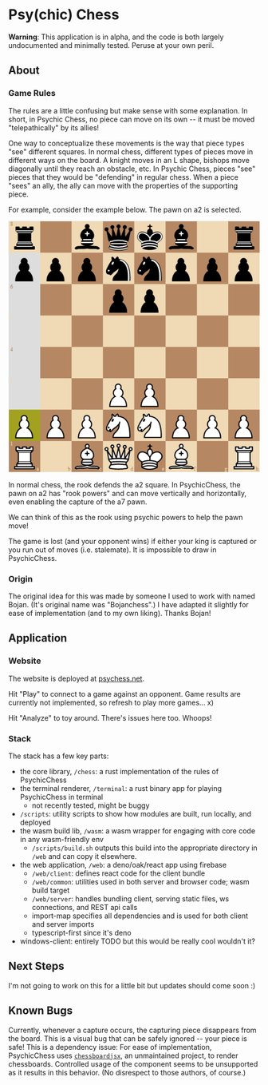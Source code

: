 # Psy(chic) Chess

**Warning**: This application is in alpha, and the code is both largely undocumented and minimally tested. Peruse at your own peril.

## About

### Game Rules

The rules are a little confusing but make sense with some explanation.
In short, in Psychic Chess, no piece can move on its own -- it must be moved "telepathically" by its allies!

One way to conceptualize these movements is the way that piece types "see" different squares.
In normal chess, different types of pieces move in different ways on the board.
A knight moves in an L shape, bishops move diagonally until they reach an obstacle, etc.
In Psychic Chess, pieces "see" pieces that they would be "defending" in regular chess.
When a piece "sees" an ally, the ally can move with the properties of the supporting piece.

For example, consider the example below. The pawn on a2 is selected.

![PsyChess board with a selection on the pawn on a2, "seen" by rook. The pawn can move between a3 and a7.](assets/readme/example1.png "Example 1")

In normal chess, the rook defends the a2 square.
In PsychicChess, the pawn on a2 has "rook powers" and can move vertically and horizontally, even enabling the capture of the a7 pawn.

We can think of this as the rook using psychic powers to help the pawn move!

The game is lost (and your opponent wins) if either your king is captured or you run out of moves (i.e. stalemate).
It is impossible to draw in PsychicChess.

### Origin

The original idea for this was made by someone I used to work with named Bojan.
(It's original name was "Bojanchess".)
I have adapted it slightly for ease of implementation (and to my own liking).
Thanks Bojan!

## Application

### Website

The website is deployed at [psychess.net](https://www.psychess.net/).

Hit "Play" to connect to a game against an opponent.
Game results are currently not implemented, so refresh to play more games... x)

Hit "Analyze" to toy around. There's issues here too. Whoops!

### Stack

The stack has a few key parts:

- the core library, `/chess`: a rust implementation of the rules of PsychicChess
- the terminal renderer, `/terminal`: a rust binary app for playing PsychicChess in terminal
    - not recently tested, might be buggy
- `/scripts`: utility scripts to show how modules are built, run locally, and deployed
- the wasm build lib, `/wasm`: a wasm wrapper for engaging with core code in any wasm-friendly env
    - `/scripts/build.sh` outputs this build into the appropriate directory in `/web` and can copy it elsewhere.
- the web application, `/web`: a deno/oak/react app using firebase
    - `/web/client`: defines react code for the client bundle
    - `/web/common`: utilities used in both server and browser code; wasm build target
    - `/web/server`: handles bundling client, serving static files, ws connections, and REST api calls
    - import-map specifies all dependencies and is used for both client and server imports
    - typescript-first since it's deno
- windows-client: entirely TODO but this would be really cool wouldn't it?

## Next Steps

I'm not going to work on this for a little bit but updates should come soon :)

## Known Bugs

Currently, whenever a capture occurs, the capturing piece disappears from the board.
This is a visual bug that can be safely ignored -- your piece is safe!
This is a dependency issue:
For ease of implementation, PsychicChess uses [`chessboardjsx`](https://github.com/willb335/chessboardjsx), an unmaintained project, to render chessboards.
Controlled usage of the component seems to be unsupported as it results in this behavior.
(No disrespect to those authors, of course.)
